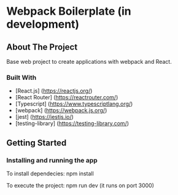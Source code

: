 # Webpack Boilerplate (in development)

## About The Project

Base web project to create applications with webpack and React.

### Built With

- [React.js] (https://reactjs.org/)
- [React Router] (https://reactrouter.com/)
- [Typescript] (https://www.typescriptlang.org/)
- [webpack] (https://webpack.js.org/)
- [jest] (https://jestjs.io/)
- [testing-library] (https://testing-library.com/)

## Getting Started

### Installing and running the app

To install dependecies: npm install

To execute the project: npm run dev (it runs on port 3000)
